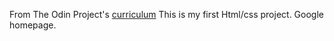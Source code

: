 From The Odin Project's [curriculum](http://www.theodinproject.com/courses/web-development-101/lessons/html-css)
This is my first Html/css project.
Google homepage.
